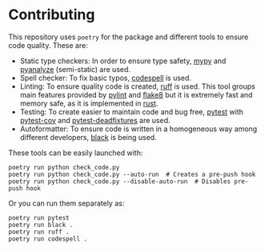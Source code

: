 # Contributing

This repository uses `poetry` for the package and different tools to ensure code quality.
These are:

- Static type checkers: In order to ensure type safety, [mypy](https://mypy-lang.org/)
  and [pyanalyze](https://pyanalyze.readthedocs.io/en/latest/) (semi-static) are used.
- Spell checker: To fix basic typos,
  [codespell](https://github.com/codespell-project/codespell) is used.
- Linting: To ensure quality code is created, [ruff](https://beta.ruff.rs/docs/) is used.
  This tool groups main features provided by [pylint](https://pypi.org/project/pylint/)
  and [flake8](https://flake8.pycqa.org/en/latest/) but it is extremely fast and memory
  safe, as it is implemented in [rust](https://www.rust-lang.org/).
- Testing: To create easier to maintain code and bug free,
  [pytest](https://docs.pytest.org/en/7.3.x/) with
  [pytest-cov](https://pypi.org/project/pytest-cov/) and
  [pytest-deadfixtures](https://pypi.org/project/pytest-deadfixtures/) are used.
- Autoformatter: To ensure code is written in a homogeneous way among different
  developers, [black](https://github.com/psf/black) is being used.

These tools can be easily launched with:

```shell
poetry run python check_code.py
poetry run python check_code.py --auto-run  # Creates a pre-push hook
poetry run python check_code.py --disable-auto-run  # Disables pre-push hook
```

Or you can run them separately as:

```shell
poetry run pytest
poetry run black .
poetry run ruff .
poetry run codespell .
```